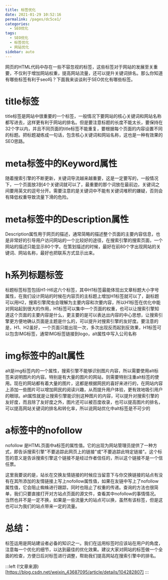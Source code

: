 ```yaml
---
title: 标签优化
date: 2021-01-29 10:52:16
permalink: /pages/dc5ce1/
categories: 
  - SEO优化
tags: 
  - SEO优化
  - 标签优化
  - 网站优化
sidebar: auto
---
```


网页的HTML代码中存在一些不容忽视的标签，这些标签对于网站的发展至关重要，不仅利于增加网站权重，提高网站流量，还可以提升关键词排名。那么你知道有哪些标签有利于seo吗？下面我来谈谈利于SEO优化有哪些标签。

<!-- more -->

# title标签
title标签是网站中很重要的一个标签，一般情况下要网站的核心关键词和网站名称都写进去，这样更有利于网站的排名。但是要注意标题的长度不能太长，要保持在32个字以内，并且不同页面的title标签不能重复，要根据每个页面的内容设置不同的标题。把标题凝练成一句话，包含核心关键词和网站名称，这也是一种有效果的SEO思路。

# meta标签中的Keyword属性
随着搜索引擎的不断更新，关键词导流越来越重要，这是一定要写的，一般情况下，一个页面放3到4个关键词就可以了，最重要的那个词放在最前边，关键词之间要用英文的逗号分开。需要注意的是关键词中不能有关键词堆积的嫌疑，否则会有降低权重导致流量下滑的危险。

# meta标签中的Description属性
Description属性用于网页的描述，通常简略的描述整个页面的主要内容信息，也是非常好的引导用户访问网站的一个比较好的途径，在搜索引擎的搜索页面，一个网站的描述只能显示80个字。在策划描述的时候，最好在前80个字出现网站的关键词、网站名称，最好也把联系方式显示出来。

# h系列标题标签
标题标签标签包括H1-H6这六个标签，其中H1标签最能体现出文章标题大小字号属性，在我们设计网站的时候在内容页的主标题上增加H1标签就可以了，副标题可以用H2，搜索引擎爬虫会理解为主要内容和次要内容，所以H1标签在优化中能对网站起到很大的作用，H1标签可以集中一个页面的权重，也可以让搜索引擎知道这个页面的主要内容是什么，更主要的是可以表达出内容的中心思想，让搜索引擎更方便地确认页面是主题是什么的，可以提升对搜索引擎的友好度。要注意的是，H1、H2虽好，一个页面只能出现一次，多次出现反而起到反效果，H1标签可以包含IMG标签，通常IMG标签链接到logo，alt属性中写入公司名称

# img标签中的alt属性
alt是img标签内的一个属性，搜索引擎不能够识别图片内容，所以需要使用alt标签来说明图片的内容。特别是有大量的图片的网站，则需要特别注重alt标签的使用。现在的网站都有着大量的图片，这都是根据网民的喜好来进行的，在网站内容上添加一些图片可以增加网民的阅读兴趣，从而提升用户体验，更有效地吸引用户的眼球。alt属性就是让搜索引擎能识别这种图片的内容，可以提升对搜索引擎的友好度，而且除了友好度之外，图片还可以被百度收录，也可以提高图片的排名，可以提高网站关键词的排名和转化率，所以说网站优化中alt标签是不可少的

# a标签中的nofollow
nofollow 是HTML页面中a标签的属性值。它的出现为网站管理员提供了一种方式，即告诉搜索引擎"不要追踪此网页上的链接"或"不要追踪此特定链接"。这个标签的意义是告诉搜索引擎这个链接不是经过作者信任的，所以这个链接不是一个信任票。

这里我要说的是，站长在交换友情链接的时候应当留意下与你交换链接的站点有没有在其所添加的友情链接上写上nofollow属性值，如果在友链中写上了nofollow属性值，它会阻止蜘蛛进行跟踪，同时也阻止了权重的传递。查询的方法也很简单，我们只要直接打开对方站点页面的源文件，查看其中nofollow的事情情况。当然也并不是一定不换，如果是一些流量大的站点可以换，虽然有该标签，但是这也可以为我们的站点带来一定的流量。

# 总结：
标签运用是网站建设者必备的知识之一。我们在运用标签时应该站在用户的角度，注意每一个优化的细节，以达到最佳的优化效果。建议大家对网站的标签做一个全面的检查，方便日后对标签进行调整，帮助我们提高网站在搜索引擎中的排名。

:::left
(!文章来源)[https://blog.csdn.net/weixin_43687095/article/details/104282807]
:::